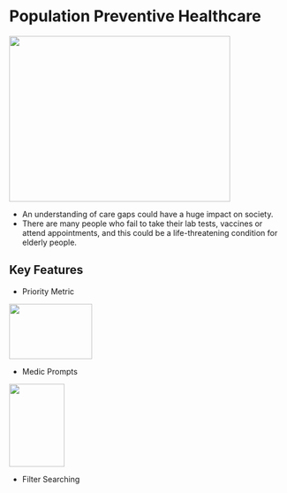 # Population Preventive Healthcare

<img src="https://www.cureatr.com/hubfs/Bridging%20Care%20Gaps%20With%20Clinical%20Pharmacists.jpeg" width="400" height="300">

- An understanding of care gaps could have a huge impact on society.
- There are many people who fail to take their lab tests, vaccines or attend appointments, and this could be a life-threatening condition for elderly people.

## Key Features

- Priority Metric

<img src="https://encrypted-tbn0.gstatic.com/images?q=tbn:ANd9GcSQJjTKtSFypbulMtb3D66Q4L6HEwDmGpKUtg&usqp=CAU" width="150" height="100">

- Medic Prompts

<img src = "https://img.freepik.com/free-vector/chatbot-artificial-intelligence-abstract-concept-illustration_335657-3723.jpg?w=2000" width = "100" height = "150">

- Filter Searching

     

